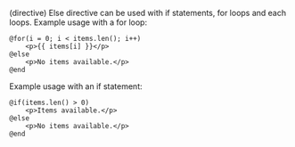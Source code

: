 (directive)
Else directive can be used with if statements, for loops and each loops. Example usage with a for loop:

```textwire
@for(i = 0; i < items.len(); i++)
    <p>{{ items[i] }}</p>
@else
    <p>No items available.</p>
@end
```

Example usage with an if statement:

```textwire
@if(items.len() > 0)
    <p>Items available.</p>
@else
    <p>No items available.</p>
@end
